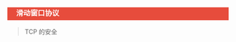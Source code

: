 <h3 style="padding-bottom:6px; padding-left:20px; color:#ffffff; background-color:#E74C3C;">滑动窗口协议</h3>

> TCP 的安全